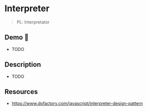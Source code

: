 # Interpreter

> PL: Interpretator

## Demo 🎉

* TODO

## Description

* TODO

## Resources

* <https://www.dofactory.com/javascript/interpreter-design-pattern>
